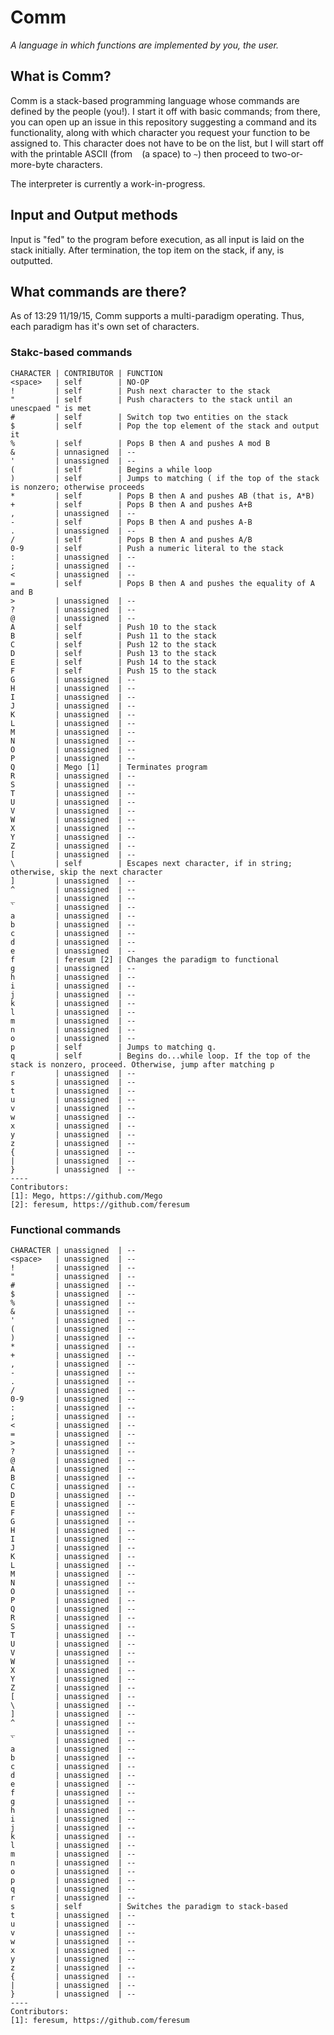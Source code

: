 # Comm
_A language in which functions are implemented by you, the user._

## What is Comm?
Comm is a stack-based programming language whose commands are defined by the people (you!). I start it off with basic commands; from there, you can open up an issue in this repository suggesting a command and its functionality, along with which character you request your function to be assigned to. This character does not have to be on the list, but I will start off with the printable ASCII (from ` ` (a space) to `~`) then proceed to two-or-more-byte characters. 

The interpreter is currently a work-in-progress.

## Input and Output methods
Input is "fed" to the program before execution, as all input is laid on the stack initially. After termination, the top item on the stack, if any, is outputted.

## What commands are there?
As of 13:29 11/19/15, Comm supports a multi-paradigm operating. Thus, each paradigm has it's own set of characters.

### Stakc-based commands

    CHARACTER | CONTRIBUTOR | FUNCTION
    <space>   | self        | NO-OP
    !         | self        | Push next character to the stack
    "         | self        | Push characters to the stack until an unescpaed " is met
    #         | self        | Switch top two entities on the stack
    $         | self        | Pop the top element of the stack and output it
    %         | self        | Pops B then A and pushes A mod B
    &         | unnasigned  | --
    '         | unassigned  | --
    (         | self        | Begins a while loop
    )         | self        | Jumps to matching ( if the top of the stack is nonzero; otherwise proceeds
    *         | self        | Pops B then A and pushes AB (that is, A*B)
    +         | self        | Pops B then A and pushes A+B
    ,         | unassigned  | --
    -         | self        | Pops B then A and pushes A-B
    .         | unassigned  | --
    /         | self        | Pops B then A and pushes A/B
    0-9       | self        | Push a numeric literal to the stack
    :         | unassigned  | --
    ;         | unassigned  | --
    <         | unassigned  | --
    =         | self        | Pops B then A and pushes the equality of A and B
    >         | unassigned  | --
    ?         | unassigned  | --
    @         | unassigned  | --
    A         | self        | Push 10 to the stack
    B         | self        | Push 11 to the stack
    C         | self        | Push 12 to the stack
    D         | self        | Push 13 to the stack
    E         | self        | Push 14 to the stack
    F         | self        | Push 15 to the stack
    G         | unassigned  | --
    H         | unassigned  | --
    I         | unassigned  | --
    J         | unassigned  | --
    K         | unassigned  | --
    L         | unassigned  | --
    M         | unassigned  | --
    N         | unassigned  | --
    O         | unassigned  | --
    P         | unassigned  | --
    Q         | Mego [1]    | Terminates program
    R         | unassigned  | --
    S         | unassigned  | --
    T         | unassigned  | --
    U         | unassigned  | --
    V         | unassigned  | --
    W         | unassigned  | --
    X         | unassigned  | --
    Y         | unassigned  | --
    Z         | unassigned  | --
    [         | unassigned  | --
    \         | self        | Escapes next character, if in string; otherwise, skip the next character
    ]         | unassigned  | --
    ^         | unassigned  | --
    _         | unassigned  | --
    `         | unassigned  | --
    a         | unassigned  | --
    b         | unassigned  | --
    c         | unassigned  | --
    d         | unassigned  | --
    e         | unassigned  | --
    f         | feresum [2] | Changes the paradigm to functional
    g         | unassigned  | --
    h         | unassigned  | --
    i         | unassigned  | --
    j         | unassigned  | --
    k         | unassigned  | --
    l         | unassigned  | --
    m         | unassigned  | --
    n         | unassigned  | --
    o         | unassigned  | --
    p         | self        | Jumps to matching q.
    q         | self        | Begins do...while loop. If the top of the stack is nonzero, proceed. Otherwise, jump after matching p
    r         | unassigned  | --
    s         | unassigned  | --
    t         | unassigned  | --
    u         | unassigned  | --
    v         | unassigned  | --
    w         | unassigned  | --
    x         | unassigned  | --
    y         | unassigned  | --
    z         | unassigned  | --
    {         | unassigned  | --
    |         | unassigned  | --
    }         | unassigned  | --
    ----
    Contributors:
    [1]: Mego, https://github.com/Mego
    [2]: feresum, https://github.com/feresum

### Functional commands

    CHARACTER | unassigned  | --
    <space>   | unassigned  | --
    !         | unassigned  | --
    "         | unassigned  | --
    #         | unassigned  | --
    $         | unassigned  | --
    %         | unassigned  | --
    &         | unassigned  | --
    '         | unassigned  | --
    (         | unassigned  | --
    )         | unassigned  | --
    *         | unassigned  | --
    +         | unassigned  | --
    ,         | unassigned  | --
    -         | unassigned  | --
    .         | unassigned  | --
    /         | unassigned  | --
    0-9       | unassigned  | --
    :         | unassigned  | --
    ;         | unassigned  | --
    <         | unassigned  | --
    =         | unassigned  | --
    >         | unassigned  | --
    ?         | unassigned  | --
    @         | unassigned  | --
    A         | unassigned  | --
    B         | unassigned  | --
    C         | unassigned  | --
    D         | unassigned  | --
    E         | unassigned  | --
    F         | unassigned  | --
    G         | unassigned  | --
    H         | unassigned  | --
    I         | unassigned  | --
    J         | unassigned  | --
    K         | unassigned  | --
    L         | unassigned  | --
    M         | unassigned  | --
    N         | unassigned  | --
    O         | unassigned  | --
    P         | unassigned  | --
    Q         | unassigned  | --
    R         | unassigned  | --
    S         | unassigned  | --
    T         | unassigned  | --
    U         | unassigned  | --
    V         | unassigned  | --
    W         | unassigned  | --
    X         | unassigned  | --
    Y         | unassigned  | --
    Z         | unassigned  | --
    [         | unassigned  | --
    \         | unassigned  | --
    ]         | unassigned  | --
    ^         | unassigned  | --
    _         | unassigned  | --
    `         | unassigned  | --
    a         | unassigned  | --
    b         | unassigned  | --
    c         | unassigned  | --
    d         | unassigned  | --
    e         | unassigned  | --
    f         | unassigned  | --
    g         | unassigned  | --
    h         | unassigned  | --
    i         | unassigned  | --
    j         | unassigned  | --
    k         | unassigned  | --
    l         | unassigned  | --
    m         | unassigned  | --
    n         | unassigned  | --
    o         | unassigned  | --
    p         | unassigned  | --
    q         | unassigned  | --
    r         | unassigned  | --
    s         | self        | Switches the paradigm to stack-based
    t         | unassigned  | --
    u         | unassigned  | --
    v         | unassigned  | --
    w         | unassigned  | --
    x         | unassigned  | --
    y         | unassigned  | --
    z         | unassigned  | --
    {         | unassigned  | --
    |         | unassigned  | --
    }         | unassigned  | --
    ----
    Contributors:
    [1]: feresum, https://github.com/feresum

